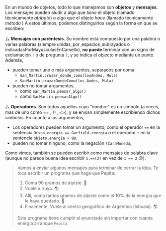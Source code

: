 En un mundo de objetos, todo lo que manejamos son **objetos** y **mensajes**. Los mensajes pueden aludir a algo que *tiene* el objeto (llamado técnicamente *atributo*) o algo que el objeto *hace* (llamado técnicamente *método* ) A estos últimos, podemos distinguirlos según la forma en que se escriben:

ム **Mensajes con paréntesis**. Su nombre está compuesto por una palabra o varias palabras (siempre unidas_por_espacios_subrayados o indicadasPorMayusculasEnCamello), **no puede** terminar con un signo de exclamación `!` o de pregunta `?`, y se indica el objecto  mediante un punto. Además,

* pueden tomar uno o más argumentos, separados por coma: 
    * `San_Martin.cruzar_donde_como(losAndes, Mula)`
    * `SanMartin.cruzarDondeComo(los_Andes, Mula)`
* pueden no tomar argumentos, 
    * como `San_Martin.pensar_algo()`
    * como `SanMartin.pensarAlgo()`

ム **Operadores**. Son todos aquellos cuyo "nombre" es un símbolo (a veces, mas de uno como == , !=, <>), y se envían simplemente escribiendo dichos símbolos. En cuanto a los argumentos,

* Los operadores pueden tomar un argumento, como el operador  `==` en la sentencia  `Orson.energia == Garfield.energia` o el operador `+` en la sentencia `objeto.energia + 80`.
* pueden no tomar ninguno, como la negación `!CaraMoneda`;


Como vimos, también se pueden escribir como mensajes de palabra clave (aunque no parece buena idea escribir `1.==(2)` en vez de `1 == 2` :stuck_out_tongue:).

> Vamos a enviar algunos mensajes para terminar de cerrar la idea. Te toca escribir un programa que haga que Pepita:
>
> 1. Coma 90 gramos de alpiste. :rice:
> 1. Vuele a Iruya. :earth_americas:
> 1. Allí, coma tantos gramos de alpiste como el 10% de la energía que le haya quedado.  :rice:
> 1. Finalmente, Vuele al centro geográfico de Argentina (Ishuaia). :earth_americas:
>
> Este programa tiene cumplir el enunciado sin importar con cuanta energía arranque `Pepita`.
